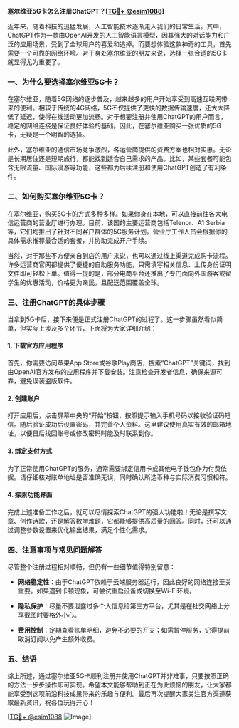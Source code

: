 **塞尔维亚5G卡怎么注册ChatGPT？[[TG💪+ @esim1088](https://t.me/s/esim1088)]**

近年来，随着科技的迅猛发展，人工智能技术逐渐走入我们的日常生活。其中，ChatGPT作为一款由OpenAI开发的人工智能语言模型，因其强大的对话能力和广泛的应用场景，受到了全球用户的喜爱和追捧。而要想体验这款神奇的工具，首先需要一个可靠的网络环境。对于身处塞尔维亚的朋友来说，选择一张合适的5G卡就显得尤为重要了。

### 一、为什么要选择塞尔维亚5G卡？

在塞尔维亚，随着5G网络的逐步普及，越来越多的用户开始享受到高速互联网带来的便利。相较于传统的4G网络，5G不仅提供了更快的数据传输速度，还大大降低了延迟，使得在线活动更加流畅。对于想要注册并使用ChatGPT的用户而言，稳定的网络连接是保证良好体验的基础。因此，在塞尔维亚购买一张优质的5G卡，无疑是一个明智的选择。

此外，塞尔维亚的通信市场竞争激烈，各运营商提供的资费方案也相对实惠。无论是长期居住还是短期旅行，都能找到适合自己需求的产品。比如，某些套餐可能包含无限流量、国际漫游等功能，这些都为后续注册和使用ChatGPT创造了有利条件。

### 二、如何购买塞尔维亚5G卡？

在塞尔维亚，购买5G卡的方式多种多样。如果你身在本地，可以直接前往各大电信运营商的营业厅进行办理。目前，该国的主要运营商包括Telenor、A1 Serbia等，它们均推出了针对不同客户群体的5G服务计划。营业厅工作人员会根据你的具体需求推荐最合适的套餐，并协助完成开户手续。

当然，对于那些不方便亲自到店的用户来说，也可以通过线上渠道完成购卡流程。许多运营商官网都提供了便捷的自助服务功能，只需填写相关信息、上传身份证明文件即可轻松下单。值得一提的是，部分电商平台还推出了专门面向外国游客或留学生的优惠活动，价格更为亲民，且配送范围覆盖全球。

### 三、注册ChatGPT的具体步骤

当拿到5G卡后，接下来便是正式注册ChatGPT的过程了。这一步骤虽然看似简单，但实际上涉及多个环节，下面将为大家详细介绍：

#### 1. 下载官方应用程序
首先，你需要访问苹果App Store或谷歌Play商店，搜索“ChatGPT”关键词，找到由OpenAI官方发布的应用程序并下载安装。注意检查开发者信息，确保来源可靠，避免误装盗版软件。

#### 2. 创建账户
打开应用后，点击屏幕中央的“开始”按钮，按照提示输入手机号码以接收验证码短信。随后验证成功后设置密码，并完善个人资料。这里建议使用真实有效的邮箱地址，以便日后找回账号或修改密码时能及时联系到你。

#### 3. 绑定支付方式
为了正常使用ChatGPT的服务，通常需要绑定信用卡或其他电子钱包作为付费依据。请仔细核对账单地址是否准确无误，同时确认所选币种与实际消费习惯相符。

#### 4. 探索功能界面
完成上述准备工作之后，就可以尽情探索ChatGPT的强大功能啦！无论是撰写文章、创作诗歌，还是解答数学难题，它都能够提供高质量的回答。同时，还可以通过调整参数设置来优化输出结果，满足个性化需求。

### 四、注意事项与常见问题解答

尽管整个注册过程相对顺畅，但仍有一些细节值得特别留意：

- **网络稳定性**：由于ChatGPT依赖于云端服务器运行，因此良好的网络连接至关重要。如果遇到卡顿现象，可尝试重启设备或切换至Wi-Fi环境。
  
- **隐私保护**：尽量不要泄露过多个人信息给第三方平台，尤其是在社交网络上分享截图时要格外小心。
  
- **费用控制**：定期查看账单明细，避免不必要的开支；如需暂停服务，记得提前取消订阅以免产生额外收费。

### 五、结语

综上所述，通过塞尔维亚5G卡顺利注册并使用ChatGPT并非难事，只要按照正确的方法一步步操作即可实现。希望本文能够帮助到正在为此烦恼的朋友，让大家都能享受到这项前沿科技成果带来的乐趣与便利。最后再次提醒大家关注官方渠道获取最新资讯，祝各位玩得开心！

[[TG💪+ @esim1088](https://t.me/s/esim1088) ![Image](https://i.postimg.cc/4NQfJmqS/Snipaste-2025-05-13-00-14-12.png)]